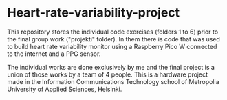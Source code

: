 # Heart-rate-variability-project

This repository stores the individual code exercises (folders 1 to 6) prior to the final group work ("projekti" folder). 
In them there is code that was used to build heart rate variability monitor using a Raspberry Pico W connected to the internet and a PPG sensor.

The individual works are done exclusively by me and the final project is a union of those works by a team of 4 people. 
This is a hardware project made in the Information Communications Technology school of Metropolia University of Applied Sciences, Helsinki.
